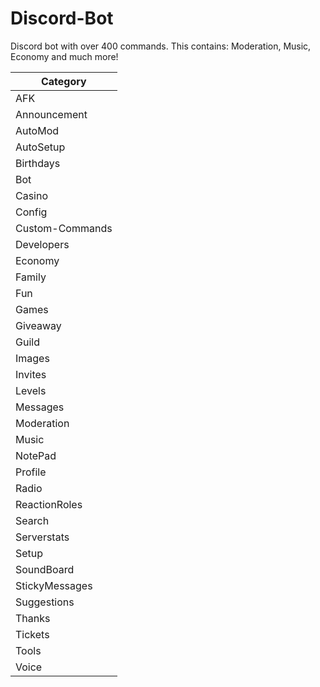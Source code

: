 # Discord-Bot
Discord bot with over 400 commands.
This contains: Moderation, Music, Economy and much more!

| Category | 
| ------------- | 
| AFK | 
| Announcement | 
| AutoMod |
| AutoSetup |
| Birthdays |
| Bot | 
| Casino |
| Config | 
| Custom-Commands | 
| Developers |
| Economy |
| Family | 
| Fun |
| Games |
| Giveaway |
| Guild |
| Images |
| Invites |
| Levels |
| Messages |
| Moderation |
| Music |
| NotePad |
| Profile |
| Radio |
| ReactionRoles |
| Search |
| Serverstats | 
| Setup |
| SoundBoard |
| StickyMessages |
| Suggestions |
| Thanks |
| Tickets |
| Tools |
| Voice |